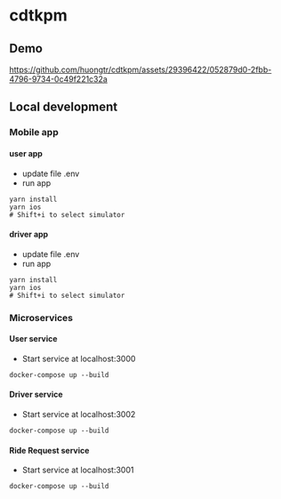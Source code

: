 # cdtkpm

## Demo

https://github.com/huongtr/cdtkpm/assets/29396422/052879d0-2fbb-4796-9734-0c49f221c32a

## Local development
### Mobile app
#### user app
- update file .env
- run app
```
yarn install
yarn ios
# Shift+i to select simulator
```
#### driver app
- update file .env
- run app
```
yarn install
yarn ios
# Shift+i to select simulator
```

### Microservices
#### User service
- Start service at localhost:3000
```
docker-compose up --build
```
#### Driver service
- Start service at localhost:3002
```
docker-compose up --build
```

#### Ride Request service
- Start service at localhost:3001
```
docker-compose up --build
```
